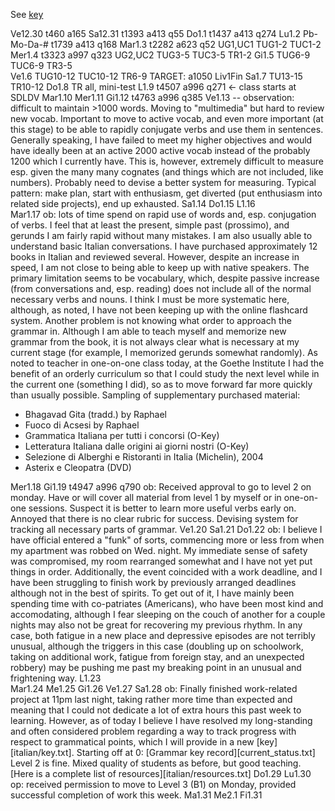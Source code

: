 See <a href="italian/key.txt">key</a>

Ve12.30 t460 a165
Sa12.31 t1393 a413 q55
Do1.1 t1437 a413 q274
Lu1.2 Pb-Mo-Da-# t1739 a413 q168
Mar1.3 t2282 a623 q52 UG1,UC1 TUG1-2 TUC1-2
Mer1.4 t3323 a997 q323 UG2,UC2 TUG3-5 TUC3-5 TR1-2
Gi1.5   TUG6-9 TUC6-9 TR3-5  
Ve1.6    TUG10-12 TUC10-12 TR6-9
TARGET: a1050 Liv1Fin
Sa1.7 TU13-15   TR10-12
Do1.8  TR all, mini-test
L1.9 t4507 a996 q271   <- class starts at SDLDV
Mar1.10 
Mer1.11
Gi1.12 t4763 a996 q385
Ve1.13 
-- observation: difficult to maintain >1000 words. Moving to "multimedia" but hard to review new vocab. Important to move to active vocab, and even more important (at this stage) to be able to rapidly conjugate verbs and use them in sentences. Generally speaking, I have failed to meet my higher objectives and would have ideally been at an active 2000 active vocab instead of the probably 1200 which I currently have. This is, however, extremely difficult to measure esp. given the many many cognates (and things which are not included, like numbers).  Probably need to devise a better system for measuring. Typical pattern: make plan, start with enthusiasm, get diverted (put enthusiasm into related side projects), end up exhausted. 
Sa1.14
Do1.15 
L1.16   
Mar1.17 
ob: lots of time spend on rapid use of words and, esp. conjugation of verbs. I feel that at least the present, simple past (prossimo), and gerunds I am fairly rapid without many mistakes. I am also usually able to understand basic Italian conversations. I have purchased approximately 12 books in Italian and reviewed several. However, despite an increase in speed, I am not close to being able to keep up with native speakers. The primary limitation seems to be vocabulary, which, despite passive increase (from conversations and, esp. reading) does not include all of the normal necessary verbs and nouns. I think I must be more systematic here, although, as noted, I have not been keeping up with the online flashcard system. Another problem is not knowing what order to approach the grammar in. Although I am able to teach myself and memorize new grammar from the book, it is not always clear what is necessary at my current stage (for example, I memorized gerunds somewhat randomly). As noted to teacher in one-on-one class today, at the Goethe Institute I had the benefit of an orderly curriculum so that I could study the next level while in the current one (something I did), so as to move forward far more quickly than usually possible.
Sampling of supplementary purchased material:
   - Bhagavad Gita (tradd.) by Raphael
   - Fuoco di Acsesi by Raphael
   - Grammatica Italiana per tutti i concorsi (O-Key)
   - Letteratura Italiana dalle origini ai giorni nostri (O-Key) 
   - Selezione di Alberghi e Ristoranti in Italia (Michelin), 2004 
   - Asterix e Cleopatra (DVD)

Mer1.18
Gi1.19 t4947 a996 q790
ob: Received approval to go to level 2 on monday. Have or will cover all material from level 1 by myself or in one-on-one sessions. Suspect it is better to learn more useful verbs early on. Annoyed that there is no clear rubric for success. Devising system for tracking all necessary parts of grammar.
Ve1.20 
Sa1.21
Do1.22 ob: I believe I have official entered a "funk" of sorts, commencing more or less from when my apartment was robbed on Wed. night. My immediate sense of safety was compromised, my room rearranged somewhat and I have not yet put things in order. Additionally, the event coincided with a work deadline, and I have been struggling to finish work by previously arranged deadlines although not in the best of spirits. To get out of it, I have mainly been spending time with co-patriates (Americans), who have been most kind and accomodating, although I fear sleeping on the couch of another for a couple nights may also not be great for recovering my previous rhythm. In any case, both fatigue in a new place and depressive episodes are not terribly unusual, although the triggers in this case (doubling up on schoolwork, taking on additional work, fatigue from foreign stay, and an unexpected robbery) may be pushing me past my breaking point in an unusual and frightening way. 
L1.23  
Mar1.24
Me1.25
Gi1.26
Ve1.27
Sa1.28 ob: Finally finished work-related project at 11pm last night, taking rather more time than expected and meaning that I could not dedicate a lot of extra hours this past week to learning. However, as of today I believe I have resolved my long-standing and often considered problem regarding a way to track progress with respect to grammatical points, which I will provide in a new [key][italian/key.txt]. 
Starting off at 0: [Grammar key record][current_status.txt]
Level 2 is fine. Mixed quality of students as before, but good teaching.
[Here is a complete list of resources][italian/resources.txt]
Do1.29
Lu1.30 op: received permission to move to Level 3 (B1) on Monday, provided successful completion of work this week.
Ma1.31
Me2.1
Fi1.31



